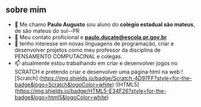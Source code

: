 ## sobre mim ##

- 👋  Me chamo **Paulo Augusto** sou aluno do **colegio estadual são mateus**, de são mateus do sul--PR
- 👀  Meu contato proficional e **paulo.ducate@escola.pr.gov.br**
- 🌱  tenho interesse em novas linguagens de programação, criar e desenvolver projetos como meu
      professor da disciplina de PENSAMENTO COMPUTACINAL e colegas.
- 📫  atualmente estou trabalhando em criar e desenvolver jogos no SCRATCH e pretendo criar e
      desenvolver uma página html na web
![Scratch] (https://img.shields.io/badge/Scratch-4D97FF?style=for-the-badge&logo=Scratch&logoColor=white)
![HTML5] (https://img.shields.io/badge/HTML5-E34F26?style=for-the-badge&logo=html5&logoColor=white)
